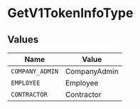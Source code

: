 # GetV1TokenInfoType


## Values

| Name            | Value           |
| --------------- | --------------- |
| `COMPANY_ADMIN` | CompanyAdmin    |
| `EMPLOYEE`      | Employee        |
| `CONTRACTOR`    | Contractor      |